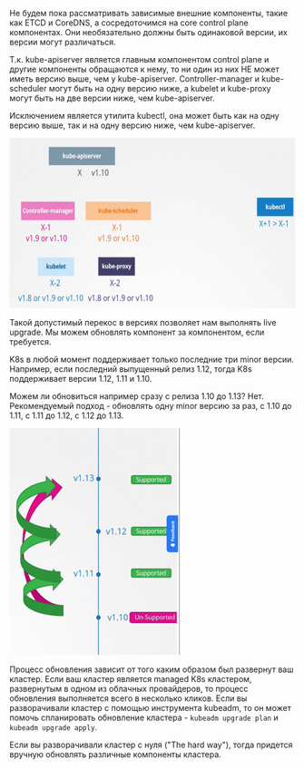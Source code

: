 Не будем пока рассматривать зависимые внешние компоненты, такие как ETCD и CoreDNS, а сосредоточимся на core control plane компонентах. Они необязательно должны быть одинаковой версии, их версии могут различаться.

Т.к. kube-apiserver является главным компонентом control plane и другие компоненты обращаются к нему, то ни один из них НЕ может иметь версию выше, чем у kube-apiserver. Controller-manager и kube-scheduler могут быть на одну версию ниже, а kubelet и kube-proxy могут быть на две версии ниже, чем kube-apiserver.

Исключением является утилита kubectl, она может быть как на одну версию выше, так и на одну версию ниже, чем kube-apiserver.

<img src="image.png" width="800" height="300"><br>

Такой допустимый перекос в версиях позволяет нам выполнять live upgrade. Мы можем обновлять компонент за компонентом, если требуется.

K8s в любой момент поддерживает только последние три minor версии. Например, если последний выпущенный релиз 1.12, тогда K8s поддерживает версии 1.12, 1.11 и 1.10.

Можем ли обновиться например сразу с релиза 1.10 до 1.13? Нет. Рекомендуемый подход - обновлять одну minor версию за раз, с 1.10 до 1.11, с 1.11 до 1.12, с 1.12 до 1.13.

<img src="image-1.png" width="300" height="400"><br>

Процесс обновления зависит от того каким образом был развернут ваш кластер. Если ваш кластер является managed K8s кластером, развернутым в одном из облачных провайдеров, то процесс обновления выполняется всего в несколько кликов. Если вы разворачивали кластер с помощью инструмента kubeadm, то он может помочь спланировать обновление кластера - `kubeadm upgrade plan` и `kubeadm upgrade apply`.

Если вы разворачивали кластер с нуля ("The hard way"), тогда придется вручную обновлять различные компоненты кластера.
